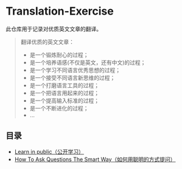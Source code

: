 # Translation-Exercise
此仓库用于记录对优质英文文章的翻译。

> 翻译优质的英文文章：
> - 是一个锻炼耐心的过程；
> - 是一个培养语感(不仅是英文，还有中文)的过程；
> - 是一个学习不同语言优秀思想的过程；
> - 是一个接受不同语言新思维的过程；
> - 是一个打磨语言工具的过程；
> - 是一个把语言用起来的过程；
> - 是一个提高输入标准的过程；
> - 是一个不断进化的过程；
> - ...

## 目录
- [Learn in public（公开学习）](https://github.com/RunJavaCode/Translation-Exercise/blob/master/%E3%80%8A%E5%85%AC%E5%BC%80%E5%AD%A6%E4%B9%A0%E3%80%8B.md)
- [How To Ask Questions The Smart Way（如何用聪明的方式提问）](https://github.com/RunJavaCode/Translation-Exercise/blob/master/%E3%80%8A%E5%A6%82%E4%BD%95%E7%94%A8%E8%81%AA%E6%98%8E%E7%9A%84%E6%96%B9%E5%BC%8F%E6%8F%90%E9%97%AE%E3%80%8B.md)
